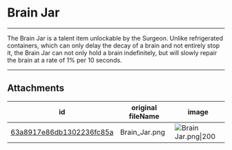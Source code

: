 # Brain Jar

 

---

The Brain Jar is a talent item unlockable by the Surgeon. Unlike refrigerated containers, which can only delay the decay of a brain and not entirely stop it, the Brain Jar can not only hold a brain indefinitely, but will slowly repair the brain at a rate of 1% per 10 seconds.

---

## Attachments

id | original fileName | image
---|---|---
[63a8917e86db1302236fc85a](63a8917e86db1302236fc85a.png) | Brain_Jar.png | ![Brain Jar.png\|200](63a8917e86db1302236fc85a.png)